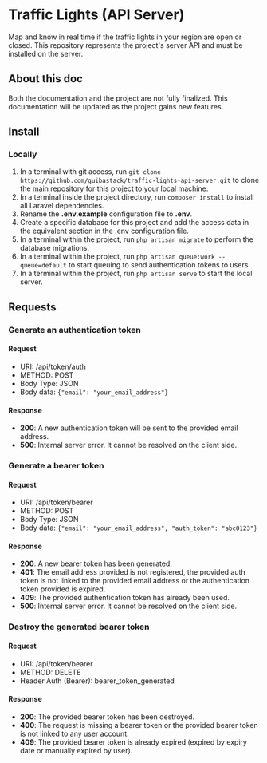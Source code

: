 <h1>
    Traffic Lights (API Server)
</h1>

<p>
    Map and know in real time if the traffic lights in your
    region are open or closed. This repository represents the 
    project's server API and must be installed on the server.
</p>

<h2>
    About this doc
</h2>

<p>
    Both the documentation and the project are not fully
    finalized. This documentation will be updated as the
    project gains new features.
</p>

<h2>
    Install
</h2>

<h3>
    Locally
</h3>

<ol>
    <li>
        In a terminal with git access, run <code>git clone https://github.com/guibastack/traffic-lights-api-server.git</code> to clone the main
        repository for this project to your local machine.
    </li>
    <li>
        In a terminal inside the project directory, run <code>composer install</code> 
        to install all Laravel dependencies.
    </li>
    <li>
        Rename the <b>.env.example</b> configuration file to <b>.env</b>.
    </li>
    <li>
        Create a specific database for this project and add the access 
        data in the equivalent section in the .env configuration file.
    </li>
    <li>
        In a terminal within the project, run <code>php artisan migrate</code>
        to perform the database migrations.
    </li>
    <li>
        In a terminal within the project, run 
        <code>php artisan queue:work --queue=default</code> to
        start queuing to send authentication tokens to users.
    </li>
    <li>
        In a terminal within the project, run 
        <code>php artisan serve</code> to start the local
        server.
    </li>
</ol>

<h2>
    Requests
</h2>

<h3>
    Generate an authentication token
</h3>

<h4>
    Request
</h4>
<ul>
    <li>URI: /api/token/auth</li>
    <li>METHOD: POST</li>
    <li>Body Type: JSON</li>
    <li>Body data: <code>{"email": "your_email_address"}</code></li>
</ul>
<h4>
    Response
</h4>
<ul>
    <li>
        <b>200</b>: A new authentication token will be sent to the
        provided email address.
    </li>
    <li>
        <b>500</b>: Internal server error. It cannot be resolved 
        on the client side.
    </li>
</ul>

<h3>
    Generate a bearer token
</h3>

<h4>
    Request
</h4>
<ul>
    <li>URI: /api/token/bearer</li>
    <li>METHOD: POST</li>
    <li>Body Type: JSON</li>
    <li>Body data: <code>{"email": "your_email_address", "auth_token": "abc0123"}</code></li>
</ul>
<h4>
    Response
</h4>
<ul>
    <li>
        <b>200</b>: A new bearer token has been generated.
    </li>
    <li>
        <b>401</b>: The email address provided is not registered,
        the provided auth token is not linked to the provided
        email address or the authentication token provided is
        expired.
    </li>
    <li>
        <b>409</b>: The provided authentication token has already
        been used.
    </li>
    <li>
        <b>500</b>: Internal server error. It cannot be resolved 
        on the client side.
    </li>
</ul>

<h3>
    Destroy the generated bearer token
</h3>

<h4>
    Request
</h4>
<ul>
    <li>URI: /api/token/bearer</li>
    <li>METHOD: DELETE</li>
    <li>Header Auth (Bearer): bearer_token_generated</li>
</ul>
<h4>
    Response
</h4>
<ul>
    <li>
        <b>200</b>: The provided bearer token has been
        destroyed.
    </li>
    <li>
        <b>400</b>: The request is missing a bearer token
        or the provided bearer token is not linked to
        any user account.
    </li>
    <li>
        <b>409</b>: The provided bearer token is already
        expired (expired by expiry date or manually expired
        by user).
    </li>
</ul>
